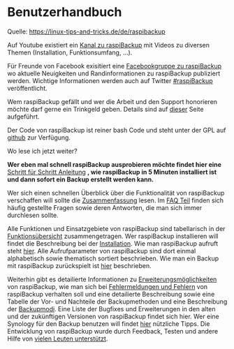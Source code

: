 # Benutzerhandbuch

Quelle: https://linux-tips-and-tricks.de/de/raspibackup

Auf Youtube existiert ein [Kanal zu raspiBackup](https://www.youtube.com/channel/UCnFHtfMXVpWy6mzMazqyINg) mit Videos zu diversen Themen (Installation, Funktionsumfang, ...).

Für Freunde von Facebook exisitiert eine [Facebookgruppe zu raspiBackup](https://www.facebook.com/pages/raspiBackup/1390788211249738) wo
aktuelle Neuigkeiten und Randinformationen zu raspiBackup publiziert werden.
Wichtige Informationen werden auch auf Twitter [#raspiBackup](https://www.twitter.com/linuxframp) veröffentlicht.

Wem raspiBackup gefällt und wer die Arbeit und den Support honorieren möchte darf gerne ein Trinkgeld geben.
Details sind auf [dieser](trinkgeld.md) Seite aufgeführt.

Der Code von raspiBackup ist reiner bash Code und steht unter der GPL auf [github](https://github.com/framps/raspiBackup) zur Verfügung.


Wo lese ich jetzt weiter?

**Wer eben mal schnell raspiBackup ausprobieren möchte findet hier eine** [Schritt für Schritt Anleitung](installation-in-5-minuten.md) **, wie raspiBackup in 5 Minuten installiert ist und dann
sofort ein Backup erstellt werden kann.**

Wer sich einen schnellen Überblick über die Funktionalität von raspiBackup
verschaffen will sollte die [Zusammenfassung](zusammenfassung.md) lesen. Im [FAQ Teil](faq.md) finden sich
häufig gestellte Fragen sowie deren Antworten, die man sich immer durchlesen
sollte.

Alle Funktionen und Einsatzgebiete von raspiBackup sind tabellarisch in der
[Funktionsübersicht](funktionsuebersicht.md) zusammengetragen. Wer raspiBackup installieren will findet
die Beschreibung bei der [Installation](installation.md). Wie man raspiBackup aufruft steht [hier](aufrufsyntax-und-optionen.md).
Alle Aufrufparameter von raspiBackup sind dort einmal alphabetisch sowie
thematisch sortiert beschrieben. Wie man ein Backup mit raspiBackup
zurückspielt ist [hier](restore.md) beschrieben.

Weiterhin gibt es detailierte Informationen zu [Erweiterungsmöglichkeiten](erweiterungsmoeglichkeiten.md) von
raspiBackup, wie man sich bei [Fehlermeldungen und Fehlern](fehlermeldungen-und-suche.md) von raspiBackup
verhalten soll und eine detailierte Beschreibung sowie eine Tabelle der Vor-
und Nachteile der Backupmethoden und eine Beschreibung der [Backupmodi](backuptypen.md). Eine
Liste der Bugfixes und Erweiterungen in den alten und der zukünftigen Versionen
von raspiBackup findet sich hier. Wer eine Synology für den Backup benutzen
will findet [hier](synology-als-backupspace.md) nützliche Tipps. Die Entwicklung von raspiBackup wurde durch
Feedback, Testen und andere Hilfe von [vielen Leuten unterstützt](danksagungen.md).


